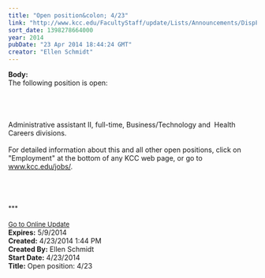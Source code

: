 ```yaml
---
title: "Open position&colon; 4/23"
link: "http://www.kcc.edu/FacultyStaff/update/Lists/Announcements/DispForm.aspx?ID=1488"
sort_date: 1398278664000
year: 2014
pubDate: "23 Apr 2014 18:44:24 GMT"
creator: "Ellen Schmidt"
---
```


<div><b>Body:</b> <div class="ExternalClass725E7F7474AB46BD87E6E17C29B5BC64"><div>The following position is open: </div>
<div><br /> </div>
<div> </div>
<div> </div>
<div>Administrative assistant II, full-time, Business/Technology and  Health Careers divisions.</div>
<div> </div>
<div>For detailed information about this and all other open positions, click on &quot;Employment&quot; at the bottom of any KCC web page, or go to <a href="/jobs">www.kcc.edu/jobs/</a>.</div>
<div><br /></div>
<div></div>
<div>
<div> </div>
<div><br /> </div>
<div><font size="2">***</font></div>
<div> </div>
<div><font size="2"></font></div>
<div><font size="2"></font></div>
<div><font size="2"></font></div>
<div><font size="2"></font></div>
<div><font size="2"></font></div>
<div><font size="2"></font></div>
<div><font size="2"></font></div>
<div><font size="2"></font></div>
<div><a href="/FacultyStaff/update/Pages/dailyupdate.aspx"><font size="2">Go to Online Update</font></a></div>
<div></div></div></div></div>
<div><b>Expires:</b> 5/9/2014</div>
<div><b>Created:</b> 4/23/2014 1:44 PM</div>
<div><b>Created By:</b> Ellen Schmidt</div>
<div><b>Start Date:</b> 4/23/2014</div>
<div><b>Title:</b> Open position: 4/23</div>
